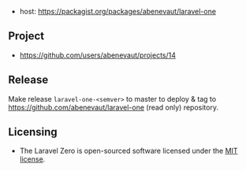 - host: https://packagist.org/packages/abenevaut/laravel-one

## Project

- https://github.com/users/abenevaut/projects/14

## Release

Make release `laravel-one-<semver>` to master to deploy & tag to https://github.com/abenevaut/laravel-one (read only) repository.

## Licensing

- The Laravel Zero is open-sourced software licensed under the [MIT license](https://opensource.org/license/mit/).